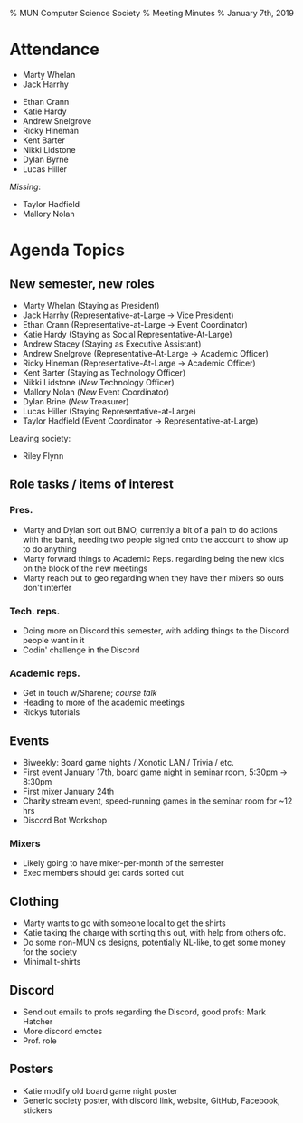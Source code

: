 % MUN Computer Science Society
% Meeting Minutes
% January 7th, 2019

# Attendance

* Marty Whelan
* Jack Harrhy
- Ethan Crann
- Katie Hardy
- Andrew Snelgrove
- Ricky Hineman
- Kent Barter
- Nikki Lidstone
- Dylan Byrne
- Lucas Hiller

_Missing_:

- Taylor Hadfield
- Mallory Nolan

# Agenda Topics

## New semester, new roles

- Marty Whelan (Staying as President)
- Jack Harrhy (Representative-at-Large -> Vice President)
- Ethan Crann (Representative-at-Large -> Event Coordinator)
- Katie Hardy (Staying as Social Representative-At-Large)
- Andrew Stacey (Staying as Executive Assistant)
- Andrew Snelgrove (Representative-At-Large -> Academic Officer)
- Ricky Hineman (Representative-At-Large -> Academic Officer)
- Kent Barter (Staying as Technology Officer)
- Nikki Lidstone (*New* Technology Officer)
- Mallory Nolan (*New* Event Coordinator)
- Dylan Brine (*New* Treasurer)
- Lucas Hiller (Staying Representative-at-Large)
- Taylor Hadfield (Event Coordinator -> Representative-at-Large)

Leaving society:

- Riley Flynn

## Role tasks / items of interest

### Pres.

- Marty and Dylan sort out BMO, currently a bit of a pain to do actions with the bank, needing two people signed onto the account to show up to do anything
- Marty forward things to Academic Reps. regarding being the new kids on the block of the new meetings
- Marty reach out to geo regarding when they have their mixers so ours don't interfer

### Tech. reps.

- Doing more on Discord this semester, with adding things to the Discord people want in it
- Codin' challenge in the Discord

### Academic reps.

- Get in touch w/Sharene; _course talk_
- Heading to more of the academic meetings
- Rickys tutorials

## Events

- Biweekly: Board game nights / Xonotic LAN / Trivia / etc.
- First event January 17th, board game night in seminar room, 5:30pm -> 8:30pm
- First mixer January 24th
- Charity stream event, speed-running games in the seminar room for ~12 hrs
- Discord Bot Workshop

### Mixers

- Likely going to have mixer-per-month of the semester
- Exec members should get cards sorted out

## Clothing

- Marty wants to go with someone local to get the shirts
- Katie taking the charge with sorting this out, with help from others ofc.
- Do some non-MUN cs designs, potentially NL-like, to get some money for the society
- Minimal t-shirts

## Discord

- Send out emails to profs regarding the Discord, good profs: Mark Hatcher
- More discord emotes
- Prof. role

## Posters

- Katie modify old board game night poster
- Generic society poster, with discord link, website, GitHub, Facebook, stickers

